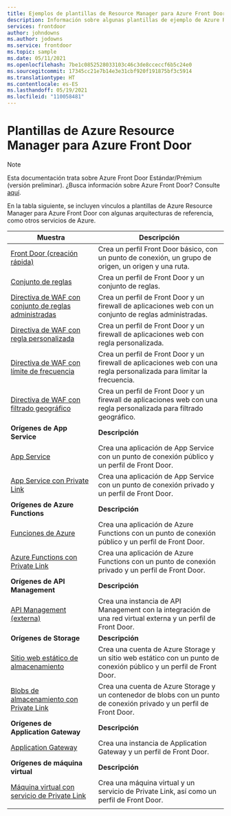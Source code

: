 ```yaml
---
title: Ejemplos de plantillas de Resource Manager para Azure Front Door
description: Información sobre algunas plantillas de ejemplo de Azure Resource Manager para Azure Front Door.
services: frontdoor
author: johndowns
ms.author: jodowns
ms.service: frontdoor
ms.topic: sample
ms.date: 05/11/2021
ms.openlocfilehash: 7be1c0852528033103c46c3de8cceccf6b5c24e0
ms.sourcegitcommit: 17345cc21e7b14e3e31cbf920f191875bf3c5914
ms.translationtype: HT
ms.contentlocale: es-ES
ms.lasthandoff: 05/19/2021
ms.locfileid: "110058481"
---
```

# <a name="azure-resource-manager-templates-for-azure-front-door"></a>Plantillas de Azure Resource Manager para Azure Front Door

> [!Note]
> Esta documentación trata sobre Azure Front Door Estándar/Prémium (versión preliminar). ¿Busca información sobre Azure Front Door? Consulte [aquí](../front-door-overview.md).

En la tabla siguiente, se incluyen vínculos a plantillas de Azure Resource Manager para Azure Front Door con algunas arquitecturas de referencia, como otros servicios de Azure.

| Muestra | Descripción |
|-|-|
| [Front Door (creación rápida)](https://github.com/Azure/azure-quickstart-templates/tree/master/201-front-door-standard-premium/) | Crea un perfil Front Door básico, con un punto de conexión, un grupo de origen, un origen y una ruta.  |
| [Conjunto de reglas](https://github.com/Azure/azure-quickstart-templates/tree/master/201-front-door-standard-premium-rule-set/) | Crea un perfil de Front Door y un conjunto de reglas.  |
| [Directiva de WAF con conjunto de reglas administradas](https://github.com/Azure/azure-quickstart-templates/tree/master/201-front-door-premium-waf-managed/) | Crea un perfil de Front Door y un firewall de aplicaciones web con un conjunto de reglas administradas.  |
| [Directiva de WAF con regla personalizada](https://github.com/Azure/azure-quickstart-templates/tree/master/201-front-door-standard-premium-waf-custom/) | Crea un perfil de Front Door y un firewall de aplicaciones web con regla personalizada.  |
| [Directiva de WAF con límite de frecuencia](https://github.com/Azure/azure-quickstart-templates/tree/master/201-front-door-standard-premium-rate-limit/) | Crea un perfil de Front Door y un firewall de aplicaciones web con una regla personalizada para limitar la frecuencia.  |
| [Directiva de WAF con filtrado geográfico](https://github.com/Azure/azure-quickstart-templates/tree/master/201-front-door-standard-premium-geo-filtering/) | Crea un perfil de Front Door y un firewall de aplicaciones web con una regla personalizada para filtrado geográfico.  |
|**Orígenes de App Service**| **Descripción** |
| [App Service](https://github.com/Azure/azure-quickstart-templates/tree/master/201-front-door-standard-premium-app-service-public) | Crea una aplicación de App Service con un punto de conexión público y un perfil de Front Door.  |
| [App Service con Private Link](https://github.com/Azure/azure-quickstart-templates/tree/master/201-front-door-premium-app-service-private-link) | Crea una aplicación de App Service con un punto de conexión privado y un perfil de Front Door.  |
|**Orígenes de Azure Functions**| **Descripción** |
| [Funciones de Azure](https://github.com/Azure/azure-quickstart-templates/tree/master/201-front-door-standard-premium-function-public/) | Crea una aplicación de Azure Functions con un punto de conexión público y un perfil de Front Door.  |
| [Azure Functions con Private Link](https://github.com/Azure/azure-quickstart-templates/tree/master/201-front-door-premium-function-private-link) | Crea una aplicación de Azure Functions con un punto de conexión privado y un perfil de Front Door.  |
|**Orígenes de API Management**| **Descripción** |
| [API Management (externa)](https://github.com/Azure/azure-quickstart-templates/tree/master/201-front-door-standard-premium-api-management-external) | Crea una instancia de API Management con la integración de una red virtual externa y un perfil de Front Door.  |
|**Orígenes de Storage**| **Descripción** |
| [Sitio web estático de almacenamiento](https://github.com/Azure/azure-quickstart-templates/tree/master/201-front-door-standard-premium-storage-static-website) | Crea una cuenta de Azure Storage y un sitio web estático con un punto de conexión público y un perfil de Front Door.  |
| [Blobs de almacenamiento con Private Link](https://github.com/Azure/azure-quickstart-templates/tree/master/201-front-door-premium-storage-blobs-private-link) | Crea una cuenta de Azure Storage y un contenedor de blobs con un punto de conexión privado y un perfil de Front Door.  |
|**Orígenes de Application Gateway**| **Descripción** |
| [Application Gateway](https://github.com/Azure/azure-quickstart-templates/tree/master/201-front-door-standard-premium-application-gateway-public) | Crea una instancia de Application Gateway y un perfil de Front Door. |
|**Orígenes de máquina virtual**| **Descripción** |
| [Máquina virtual con servicio de Private Link](https://github.com/Azure/azure-quickstart-templates/tree/master/201-front-door-premium-vm-private-link) | Crea una máquina virtual y un servicio de Private Link, así como un perfil de Front Door. |
| | |
